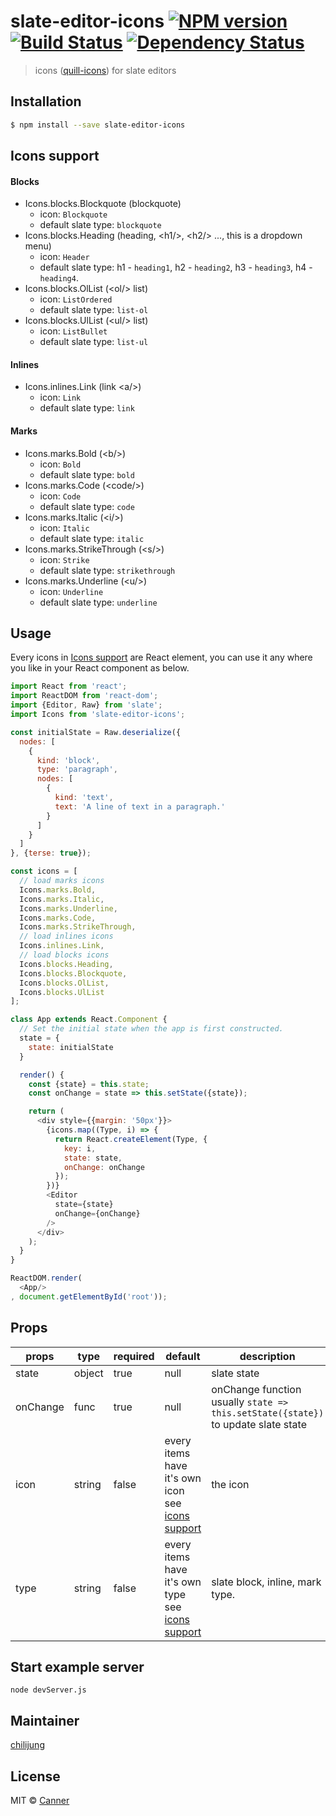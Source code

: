 # slate-editor-icons [![NPM version][npm-image]][npm-url] [![Build Status][travis-image]][travis-url] [![Dependency Status][daviddm-image]][daviddm-url]
> icons ([quill-icons](https://github.com/Canner/quill-icons)) for slate editors

## Installation

```sh
$ npm install --save slate-editor-icons
```

## Icons support

#### Blocks

- Icons.blocks.Blockquote (blockquote)
  - icon: `Blockquote`
  - default slate type: `blockquote`
- Icons.blocks.Heading (heading, \<h1/\>, \<h2/\> ..., this is a dropdown menu)
  - icon: `Header`
  - default slate type: h1 - `heading1`, h2 - `heading2`, h3 - `heading3`, h4 - `heading4`.
- Icons.blocks.OlList (\<ol/\> list)
  - icon: `ListOrdered`
  - default slate type: `list-ol`
- Icons.blocks.UlList (\<ul/\> list)
  - icon: `ListBullet`
  - default slate type: `list-ul`

#### Inlines

- Icons.inlines.Link (link \<a/\>)
  - icon: `Link`
  - default slate type: `link`

#### Marks

- Icons.marks.Bold (\<b/\>)
  - icon: `Bold`
  - default slate type: `bold`
- Icons.marks.Code (\<code/\>)
  - icon: `Code`
  - default slate type: `code`
- Icons.marks.Italic (\<i/\>)
  - icon: `Italic`
  - default slate type: `italic`
- Icons.marks.StrikeThrough (\<s/\>)
  - icon: `Strike`
  - default slate type: `strikethrough`
- Icons.marks.Underline (\<u/\>)
  - icon: `Underline`
  - default slate type: `underline`


## Usage

Every icons in [Icons support](#icons-support) are React element, you can use it any where you like in your React component as below.


```js
import React from 'react';
import ReactDOM from 'react-dom';
import {Editor, Raw} from 'slate';
import Icons from 'slate-editor-icons';

const initialState = Raw.deserialize({
  nodes: [
    {
      kind: 'block',
      type: 'paragraph',
      nodes: [
        {
          kind: 'text',
          text: 'A line of text in a paragraph.'
        }
      ]
    }
  ]
}, {terse: true});

const icons = [
  // load marks icons
  Icons.marks.Bold,
  Icons.marks.Italic,
  Icons.marks.Underline,
  Icons.marks.Code,
  Icons.marks.StrikeThrough,
  // load inlines icons
  Icons.inlines.Link,
  // load blocks icons
  Icons.blocks.Heading,
  Icons.blocks.Blockquote,
  Icons.blocks.OlList,
  Icons.blocks.UlList
];

class App extends React.Component {
  // Set the initial state when the app is first constructed.
  state = {
    state: initialState
  }

  render() {
    const {state} = this.state;
    const onChange = state => this.setState({state});

    return (
      <div style={{margin: '50px'}}>
        {icons.map((Type, i) => {
          return React.createElement(Type, {
            key: i,
            state: state,
            onChange: onChange
          });
        })}
        <Editor
          state={state}
          onChange={onChange}
        />
      </div>
    );
  }
}

ReactDOM.render(
  <App/>
, document.getElementById('root'));

```

## Props

| **props** | **type** | **required** | **default** | **description**  |
|-----------|----------|--------------|-------------|------------------|
| state     | object   | true        | null          | slate state |
| onChange  | func   | true         | null         | onChange function usually `state => this.setState({state})` to update slate state  |
| icon         | string   | false  | every items have it's own icon see [icons support](#icons-support)       | the icon  |
type        | string   | false       | every items have it's own type see [icons support](#icons-support)       | slate block, inline, mark type.




## Start example server

```
node devServer.js
```

## Maintainer

[chilijung](https://github.com/chilijung)

## License

MIT © [Canner](https://github.com/Canner)


[npm-image]: https://badge.fury.io/js/slate-editor-icons.svg
[npm-url]: https://npmjs.org/package/slate-editor-icons
[travis-image]: https://travis-ci.org/Canner/slate-editor-icons.svg?branch=master
[travis-url]: https://travis-ci.org/Canner/slate-editor-icons
[daviddm-image]: https://david-dm.org/Canner/slate-editor-icons.svg?theme=shields.io
[daviddm-url]: https://david-dm.org/Canner/slate-editor-icons
